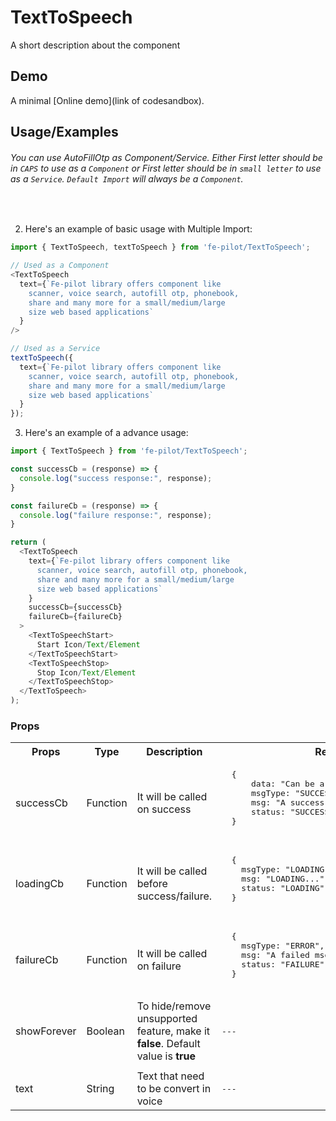# TextToSpeech

  A short description about the component


  ## Demo

  A minimal [Online demo](link of codesandbox).


  ## Usage/Examples

###### <i>You can use AutoFillOtp as Component/Service. Either First letter should be in ```CAPS``` to use as a ```Component``` or First letter should be in ```small letter``` to use as a ```Service```. ```Default Import``` will always be a ```Component```.</i>
<br />


  2. Here's an example of basic usage with Multiple Import:
  ```javascript
  import { TextToSpeech, textToSpeech } from 'fe-pilot/TextToSpeech';

  // Used as a Component
  <TextToSpeech
    text={`Fe-pilot library offers component like
      scanner, voice search, autofill otp, phonebook,
      share and many more for a small/medium/large
      size web based applications`
    }
  />

  // Used as a Service
  textToSpeech({
    text={`Fe-pilot library offers component like
      scanner, voice search, autofill otp, phonebook,
      share and many more for a small/medium/large
      size web based applications`
    }
  });
  ```

  3. Here's an example of a advance usage:

  ```javascript
  import { TextToSpeech } from 'fe-pilot/TextToSpeech';

  const successCb = (response) => {
    console.log("success response:", response);
  }

  const failureCb = (response) => {
    console.log("failure response:", response);
  }

  return (
    <TextToSpeech
      text={`Fe-pilot library offers component like
        scanner, voice search, autofill otp, phonebook,
        share and many more for a small/medium/large
        size web based applications`
      }
      successCb={successCb}
      failureCb={failureCb}
    >
      <TextToSpeechStart>
        Start Icon/Text/Element
      </TextToSpeechStart>
      <TextToSpeechStop>
        Stop Icon/Text/Element
      </TextToSpeechStop>
    </TextToSpeech>
  );

  ```

  ### Props

  <table>
    <tr>
      <th>
        Props
      </th>
      <th>
        Type
      </th>
      <th>
        Description
      </th>
      <th>
        Response
      </th>
    </tr>
    <tr>
      <td>
          successCb
      </td>
      <td>Function</td>
      <td> It will be called on success</td>
      <td>
        <pre>
  {
      data: "Can be array/object/string/number",
      msgType: "SUCCESSFUL",
      msg: "A success msg",
      status: "SUCCESS"
  }
        </pre>
      </td>
    </tr>
    <tr>
      <td>
          loadingCb
      </td>
      <td>Function</td>
      <td>
        It will be called before success/failure.
      </td>
      <td>
        <pre>
  {
    msgType: "LOADING",
    msg: "LOADING...",
    status: "LOADING"
  }
  </pre>
      </td>
    </tr>
    <tr>
      <td>
          failureCb
      </td>
      <td>Function</td>
      <td>
        It will be called on failure
      </td>
      <td>
         <pre>
  {
    msgType: "ERROR",
    msg: "A failed msg",
    status: "FAILURE"
  }
         </pre>
      </td>
    </tr>
     <tr>
      <td>
          showForever
      </td>
       <td>Boolean</td>
      <td>To hide/remove unsupported feature, make it <b>false</b>. Default value is <b>true</b></td>
      <td> <pre>---</pre> </td>
    </tr>
    <tr>
      <td></td>
      <td></td>
      <td></td>
      <td></td>
    </tr>
     <tr>
      <td>text</td>
      <td>String</td>
      <td>Text that need to be convert in voice</td>
      <td> <pre>---</pre> </td>
    </tr>
  </table>

